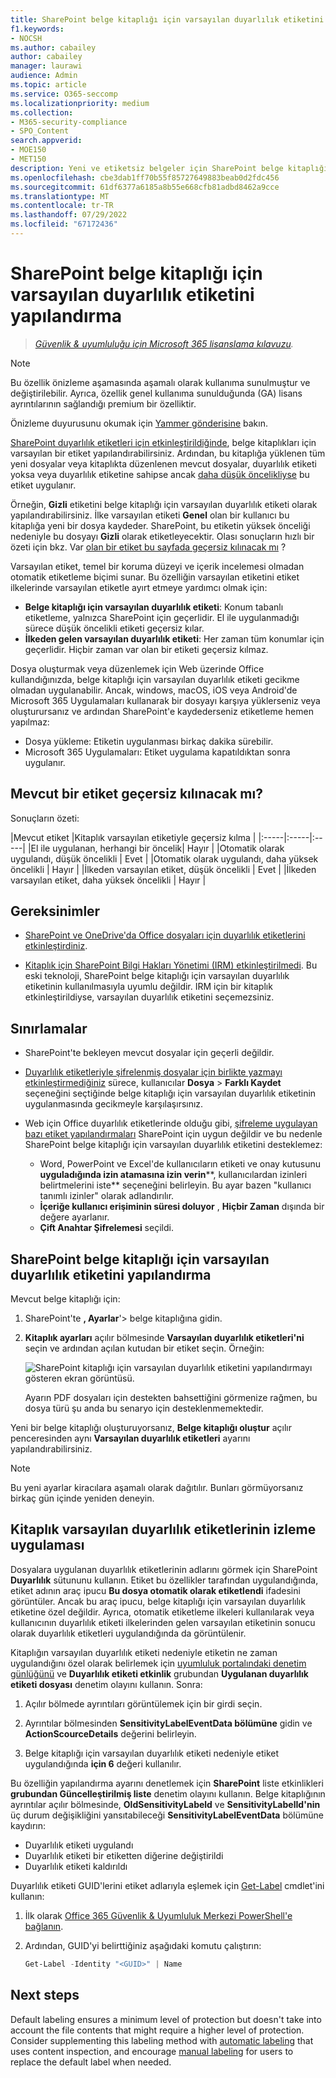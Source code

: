 ```yaml
---
title: SharePoint belge kitaplığı için varsayılan duyarlılık etiketini yapılandırma
f1.keywords:
- NOCSH
ms.author: cabailey
author: cabailey
manager: laurawi
audience: Admin
ms.topic: article
ms.service: O365-seccomp
ms.localizationpriority: medium
ms.collection:
- M365-security-compliance
- SPO_Content
search.appverid:
- MOE150
- MET150
description: Yeni ve etiketsiz belgeler için SharePoint belge kitaplığı için varsayılan duyarlılık etiketini yapılandırın.
ms.openlocfilehash: cbe3dab1ff70b55f85727649883beab0d2fdc456
ms.sourcegitcommit: 61df6377a6185a8b55e668cfb81adbd8462a9cce
ms.translationtype: MT
ms.contentlocale: tr-TR
ms.lasthandoff: 07/29/2022
ms.locfileid: "67172436"
---
```

# <a name="configure-a-default-sensitivity-label-for-a-sharepoint-document-library"></a>SharePoint belge kitaplığı için varsayılan duyarlılık etiketini yapılandırma

>*[Güvenlik & uyumluluğu için Microsoft 365 lisanslama kılavuzu](/office365/servicedescriptions/microsoft-365-service-descriptions/microsoft-365-tenantlevel-services-licensing-guidance/microsoft-365-security-compliance-licensing-guidance).*

> [!NOTE]
> Bu özellik önizleme aşamasında aşamalı olarak kullanıma sunulmuştur ve değiştirilebilir. Ayrıca, özellik genel kullanıma sunulduğunda (GA) lisans ayrıntılarının sağlandığı premium bir özelliktir.
> 
> Önizleme duyurusunu okumak için [Yammer gönderisine](https://www.yammer.com/askipteam/threads/1846702701985792) bakın.

[SharePoint duyarlılık etiketleri için etkinleştirildiğinde](sensitivity-labels-sharepoint-onedrive-files.md), belge kitaplıkları için varsayılan bir etiket yapılandırabilirsiniz. Ardından, bu kitaplığa yüklenen tüm yeni dosyalar veya kitaplıkta düzenlenen mevcut dosyalar, duyarlılık etiketi yoksa veya duyarlılık etiketine sahipse ancak [daha düşük öncelikliyse](sensitivity-labels.md#label-priority-order-matters) bu etiket uygulanır.

Örneğin, **Gizli** etiketini belge kitaplığı için varsayılan duyarlılık etiketi olarak yapılandırabilirsiniz. İlke varsayılan etiketi **Genel** olan bir kullanıcı bu kitaplığa yeni bir dosya kaydeder. SharePoint, bu etiketin yüksek önceliği nedeniyle bu dosyayı **Gizli** olarak etiketleyecektir. Olası sonuçların hızlı bir özeti için bkz. Var [olan bir etiket bu sayfada geçersiz kılınacak mı](#will-an-existing-label-be-overridden) ?

Varsayılan etiket, temel bir koruma düzeyi ve içerik incelemesi olmadan otomatik etiketleme biçimi sunar. Bu özelliğin varsayılan etiketini etiket ilkelerinde varsayılan etiketle ayırt etmeye yardımcı olmak için:

- **Belge kitaplığı için varsayılan duyarlılık etiketi**: Konum tabanlı etiketleme, yalnızca SharePoint için geçerlidir. El ile uygulanmadığı sürece düşük öncelikli etiketi geçersiz kılar.
- **İlkeden gelen varsayılan duyarlılık etiketi**: Her zaman tüm konumlar için geçerlidir. Hiçbir zaman var olan bir etiketi geçersiz kılmaz.

Dosya oluşturmak veya düzenlemek için Web üzerinde Office kullandığınızda, belge kitaplığı için varsayılan duyarlılık etiketi gecikme olmadan uygulanabilir. Ancak, windows, macOS, iOS veya Android'de Microsoft 365 Uygulamaları kullanarak bir dosyayı karşıya yüklerseniz veya oluşturursanız ve ardından SharePoint'e kaydederseniz etiketleme hemen yapılmaz:

- Dosya yükleme: Etiketin uygulanması birkaç dakika sürebilir.
- Microsoft 365 Uygulamaları: Etiket uygulama kapatıldıktan sonra uygulanır.

## <a name="will-an-existing-label-be-overridden"></a>Mevcut bir etiket geçersiz kılınacak mı?

Sonuçların özeti:

|Mevcut etiket |Kitaplık varsayılan etiketiyle geçersiz kılma |
|:-----|:-----|:-----|
|El ile uygulanan, herhangi bir öncelik| Hayır |
|Otomatik olarak uygulandı, düşük öncelikli | Evet |
|Otomatik olarak uygulandı, daha yüksek öncelikli | Hayır |
|İlkeden varsayılan etiket, düşük öncelikli | Evet |
|İlkeden varsayılan etiket, daha yüksek öncelikli | Hayır |

## <a name="requirements"></a>Gereksinimler

- [SharePoint ve OneDrive'da Office dosyaları için duyarlılık etiketlerini etkinleştirdiniz](sensitivity-labels-sharepoint-onedrive-files.md).

- [Kitaplık için SharePoint Bilgi Hakları Yönetimi (IRM) etkinleştirilmedi](set-up-irm-in-sp-admin-center.md#irm-enable-sharepoint-document-libraries-and-lists). Bu eski teknoloji, SharePoint belge kitaplığı için varsayılan duyarlılık etiketinin kullanılmasıyla uyumlu değildir. IRM için bir kitaplık etkinleştirildiyse, varsayılan duyarlılık etiketini seçemezsiniz.

## <a name="limitations"></a>Sınırlamalar

- SharePoint'te bekleyen mevcut dosyalar için geçerli değildir.

- [Duyarlılık etiketleriyle şifrelenmiş dosyalar için birlikte yazmayı etkinleştirmediğiniz](sensitivity-labels-coauthoring.md) sürece, kullanıcılar **Dosya** \> **Farklı Kaydet** seçeneğini seçtiğinde belge kitaplığı için varsayılan duyarlılık etiketinin uygulanmasında gecikmeyle karşılaşırsınız.

- Web için Office duyarlılık etiketlerinde olduğu gibi, [şifreleme uygulayan bazı etiket yapılandırmaları](encryption-sensitivity-labels.md#configure-encryption-settings) SharePoint için uygun değildir ve bu nedenle SharePoint belge kitaplığı için varsayılan duyarlılık etiketini desteklemez:
    - Word, PowerPoint ve Excel'de kullanıcıların etiketi ve onay kutusunu **uyguladığında izin atamasına izin verin****, kullanıcılardan izinleri belirtmelerini iste** seçeneğini belirleyin. Bu ayar bazen "kullanıcı tanımlı izinler" olarak adlandırılır.
    - **İçeriğe kullanıcı erişiminin süresi doluyor** , **Hiçbir Zaman** dışında bir değere ayarlanır.
    - **Çift Anahtar Şifrelemesi** seçildi.

## <a name="how-to-configure-a-default-sensitivity-label-for-a-sharepoint-document-library"></a>SharePoint belge kitaplığı için varsayılan duyarlılık etiketini yapılandırma

Mevcut belge kitaplığı için:

1. SharePoint'te **, Ayarlar**'> belge kitaplığına gidin.

2. **Kitaplık ayarları** açılır bölmesinde **Varsayılan duyarlılık etiketleri'ni** seçin ve ardından açılan kutudan bir etiket seçin. Örneğin:
    
    ![SharePoint kitaplığı için varsayılan duyarlılık etiketini yapılandırmayı gösteren ekran görüntüsü.](../media/default-sensitivity-label-spo2.png)
    
    Ayarın PDF dosyaları için destekten bahsettiğini görmenize rağmen, bu dosya türü şu anda bu senaryo için desteklenmemektedir.

Yeni bir belge kitaplığı oluşturuyorsanız, **Belge kitaplığı oluştur** açılır penceresinden aynı **Varsayılan duyarlılık etiketleri** ayarını yapılandırabilirsiniz.

> [!NOTE]
> Bu yeni ayarlar kiracılara aşamalı olarak dağıtılır. Bunları görmüyorsanız birkaç gün içinde yeniden deneyin.

## <a name="monitoring-application-of-library-default-sensitivity-labels"></a>Kitaplık varsayılan duyarlılık etiketlerinin izleme uygulaması

Dosyalara uygulanan duyarlılık etiketlerinin adlarını görmek için SharePoint **Duyarlılık** sütununu kullanın. Etiket bu özellikler tarafından uygulandığında, etiket adının araç ipucu **Bu dosya otomatik olarak etiketlendi** ifadesini görüntüler. Ancak bu araç ipucu, belge kitaplığı için varsayılan duyarlılık etiketine özel değildir. Ayrıca, otomatik etiketleme ilkeleri kullanılarak veya kullanıcının duyarlılık etiketi ilkelerinden gelen varsayılan etiketinin sonucu olarak duyarlılık etiketleri uygulandığında da görüntülenir.

Kitaplığın varsayılan duyarlılık etiketi nedeniyle etiketin ne zaman uygulandığını özel olarak belirlemek için [uyumluluk portalındaki denetim günlüğünü](search-the-audit-log-in-security-and-compliance.md) ve **Duyarlılık etiketi etkinlik** grubundan **Uygulanan duyarlılık etiketi dosyası** denetim olayını kullanın. Sonra:
1. Açılır bölmede ayrıntıları görüntülemek için bir girdi seçin.

2. Ayrıntılar bölmesinden **SensitivityLabelEventData bölümüne** gidin ve **ActionScourceDetails** değerini belirleyin.

3. Belge kitaplığı için varsayılan duyarlılık etiketi nedeniyle etiket uygulandığında **için 6** değeri kullanılır.

Bu özelliğin yapılandırma ayarını denetlemek için **SharePoint** liste etkinlikleri **grubundan Güncelleştirilmiş liste** denetim olayını kullanın. Belge kitaplığının ayrıntılar açılır bölmesinde, **OldSensitivityLabeld** ve **SensitivityLabelId'nin** üç durum değişikliğini yansıtabileceği **SensitivityLabelEventData** bölümüne kaydırın:

- Duyarlılık etiketi uygulandı
- Duyarlılık etiketi bir etiketten diğerine değiştirildi
- Duyarlılık etiketi kaldırıldı

Duyarlılık etiketi GUID'lerini etiket adlarıyla eşlemek için [Get-Label](/powershell/module/exchange/get-label) cmdlet'ini kullanın:

1. İlk olarak [Office 365 Güvenlik & Uyumluluk Merkezi PowerShell'e bağlanın](/powershell/exchange/office-365-scc/connect-to-scc-powershell/connect-to-scc-powershell).

2. Ardından, GUID'yi belirttiğiniz aşağıdaki komutu çalıştırın:

    ```powershell
    Get-Label -Identity "<GUID>" | Name

## Next steps

Default labeling ensures a minimum level of protection but doesn't take into account the file contents that might require a higher level of protection. Consider supplementing this labeling method with [automatic labeling](apply-sensitivity-label-automatically.md) that uses content inspection, and encourage [manual labeling](https://support.microsoft.com/office/apply-sensitivity-labels-to-your-files-and-email-in-office-2f96e7cd-d5a4-403b-8bd7-4cc636bae0f9) for users to replace the default label when needed.